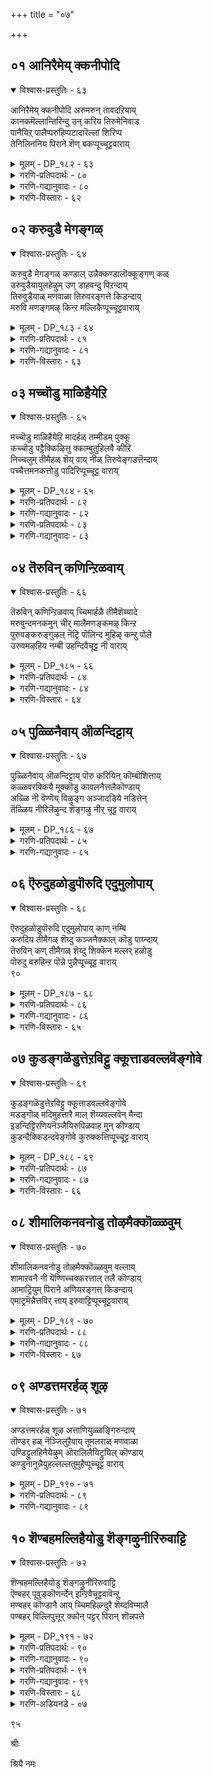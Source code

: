 +++
title = "०७"

+++

## ०१  आनिरैमेय् क्कनीपोदि

<details open><summary>विश्वास-प्रस्तुतिः - ६३</summary>

आनिरैमेय् क्कनीपोदि अरुमरुन् तावदऱियाय्  
कानकमॆल्लान्तिरिन्दु उन् करिय तिरुमेनिवाड  
पानैयिऱ् पालैप्परुहिप्पटादारॆल्लां शिरिप्प  
तेनिलिननिय पिराने शॆण् बकप्पूच्चूट्टवाराय्
</details>

<details><summary>मूलम् - DP_१८२ - ६३</summary>

आनिरैमेय् क्कनीपोदि अरुमरुन् तावदऱियाय्  
कानकमॆल्लान्तिरिन्दु उन् करिय तिरुमेनिवाड  
पानैयिऱ् पालैप्परुहिप्पटादारॆल्लां शिरिप्प  
तेनिलिननिय पिराने शॆण् बकप्पूच्चूट्टवाराय्
</details>

<details><summary>गरणि-प्रतिपदार्थः - ८०</summary>

आ=पशुगळ, निरै=मन्दॆयन्नु, मेय् क्क=मेयिसलु, नी=नीनु, पोदि=होगुवॆ, अरु=मायवागुव, मरुन्दु=औषधियन्नु, आवदु=आदरू, अऱियाय्=तिळिदवनल्ल, उन्=निन्न, करिय=करिय, तिरुमेनि=\(पवित्र\)मुखवु, वाड=बाडुव हागॆ, कानकं=काडन्नु, ऎल्लाम्=ऎल्लवन्नू, तिरिन्दु=अलॆदाडि, पानैयिल्= बानॆगळल्लिरुव, पालै=हालन्नॆल्ला, परुहि=कुडिदु, पट्रादार्=शत्रुगळु, ऎल्लाम्=ऎल्लरू, शिरिप्प=नगुव हागॆ\(इरुव\), तेनिल्=जेनुतुप्पदल्लि, इनिय=मधुरवाद, पिराने=स्वामिये, शॆण् बकप्पू=सम्पिगॆ हूवन्नु, चूट्ट=मुडिसलु, वाराय्=बारय्या.
</details>

<details><summary>गरणि-गद्यानुवादः - ८०</summary>

हसुगळ मन्दॆयन्नु मेयिसलु नीनु होगुवॆ. मायवागुव औषधियादरू निनगॆ तिळियदु. निन्न करिय मुख बाडुव हागॆ काडन्नु ऎल्लॆल्लियू अलॆदाडि, बानॆगळल्लिरुव हालन्नॆल्ला कुडिदु निन्न शत्रुगळु ऎल्लरू नगुव हागॆ इरुव जेनुतुप्पदल्लि मधुरवाद स्वामिये सम्पिगॆ हूवन्नु मुडिसलु बारय्या.\(१\)
</details>

<details><summary>गरणि-विस्तारः - ६२</summary>

बालकृष्णनु तन्न कुलाचारक्कॆ तक्कन्तॆ दनगळन्नु मेयिसलु अवुगळ हिन्दॆ गोवळर जॊतॆयल्लि होगुत्तानॆ. हागॆ अवनु होगबेकु. काडिनल्लि बिसिलु,मळॆ, गाळि ऎन्नदॆ ऎल्लॆल्लियू अलॆदाडबेकादद्दु सहजवे. मॊदले अवनुकरिय. अलॆदु अलॆदु अवन करिय मुख बाडुत्तदॆ. तायि यशोदॆगॆ ई विषयदल्लि बहळ अनुकम्प. तन्न मगनु काडिनल्लि अलॆदाडुत्तानल्ला, अवन मुख बाडूत्तदॆयल्ला ऎम्ब कनिकर. हागॆ आगदन्तॆ इरबारदे? अदक्कॆ परिहारवन्नु ताने योचिसुत्ताळॆ. अवनिगॆ ऒन्दु विचित्रशक्ति इद्दिद्दरॆ? यावाग बेकॆन्दरॆ आग तानु मायवागि बिडुव आमर्थ्यविद्दिद्दरॆ? आदरॆ, अन्थ शक्ति अवनिगिल्लवल्ला\! अन्थ औषधियादरू अवनिगॆ

८६

तिळियितल्ला\! अवळिगॆ इदॊन्दु योचनॆ.

काडिनल्लि अवनु अलॆदाडुवाग शत्रुगळिगॆ बहळ सराग. अवनिगॆ याव घळिगॆयल्लादरू अवरु कॆडकु माडिबिडबहुदल्ला\! शत्रुगळिन्द अवनन्नु रक्षिसुववरु यारु? इदु अवळ इन्नॊन्दु योचनॆ.

तन्न अलॆदाटवन्नु मुगिसिकॊण्डु कृष्णनु मनॆगॆ बरुत्तानॆ. कूडले दॊड्डदॊड्ड गडिगॆगळल्लि तुम्बिट्टिरुव हालन्नॆल्ला कुडिदु बिडुत्तानॆ. तन्न अलॆदाटद आयासवन्नु हरिसिकॊळ्ळुवुदक्कॆ. हीगॆ यारादरू माडुवरे? इदु विचित्रवर्तनॆयल्लवे? अवन ई हॊट्टॆबाकतनवन्नु शत्रुगळु तिळिदु नगुत्तारल्ला\! इन्थ नगॆ पाटलिगॆ कृष्णनु ईडागबहुदे?

मधुर वस्तुविनल्लिरुव माधुर्यवे भगवन्त. जेनुतुप्पद सिहियू अवने. जेनुतुप्पक्किन्तलू सिहि अवने. मायॆयन्नु सृष्टिसिरुव भगवन्तनिगॆ तानु बेकॆन्दाग मायवागुव मद्दु तिळियदल्लवे? जगद्रक्षकनाद अवनिगॆ अन्यरक्षकर आवश्यकतॆ इदॆयल्लवे? तन्न विचित्राद्भुत वर्तनॆयिन्दले तन्न अरिवन्नु इतररिगॆ कॊडतक्कवनु अवनु. अदन्नु कण्डुनगुववरिगेनु गॊत्तु अवन महिमॆ?
</details>

## ०२  करुवुडै मेगङ्गळ्

<details open><summary>विश्वास-प्रस्तुतिः - ६४</summary>

करुवुडै मेगङ्गळ् कण्डाल् उन्नैक्कण्डालॊक्कूङ्गण् कळ्  
उरुवुडैयायुलहेऴुम् उण् डाहवन्दु पिऱन्दाय्  
तिरुवुडैयाळ् मणवाळा तिरुवरङ्गत्ते किडन्दाय्  
मरुवि मणङ्गमऴ् किन्ऱ मल्लिकैप्पूच्चूट्टवाराय्
</details>

<details><summary>मूलम् - DP_१८३ - ६४</summary>

करुवुडै मेगङ्गळ् कण्डाल् उन्नैक्कण्डालॊक्कूङ्गण् कळ्  
उरुवुडैयायुलहेऴुम् उण् डाहवन्दु पिऱन्दाय्  
तिरुवुडैयाळ् मणवाळा तिरुवरङ्गत्ते किडन्दाय्  
मरुवि मणङ्गमऴ् किन्ऱ मल्लिकैप्पूच्चूट्टवाराय्
</details>

<details><summary>गरणि-प्रतिपदार्थः - ८१</summary>

कण् गळ्=कण्णुगळु, करुवुडै=नीरु तुम्बिद\(मळॆगालद\), मेगङ्गळ्=मेघगळन्नु, कण्डाल्=नोडिदाग, उन्नै=निन्नन्नु, कण्डाल्=कण्डाग आगुवन्थ, ऒक्कूम्=भ्रमिसुव \(ऒप्पुव\), उरु=रूपवन्नु, उडैयाय्=उळ्ळवनागिद्दीयॆ, उलहु=लोकगळु, एऴुम्=एळन्नू, उण्डु=नुङ्गि हाकि, आह=ऒट्टुगूडि\(ऒन्दे रूपवागि\), वन्दु=बन्दु, पिऱन्दाय्=अवतरिसिद्दीयॆ, तिरु=ऐश्वर्य, उडैयाळ्=हॊन्दिदवळ\(श्रीदेविय\), मणवाळा=पतियागिरुववने, तिरु=पवित्रवाद, अरङ्गत्ते=देवस्थानदल्लि, किडन्दाने=वासवागिरुववने, मणम्=परिमळवु, मरुवि=तुम्बिकॊण्डु, कमऴ् हिन्ऱ= घमघमिसुत्तिरुव, मल्लिकैप्पू=मल्लिगॆ हूवन्नु, चूट्ट= मुडिसलु, वाराय्=बारय्या.
</details>

<details><summary>गरणि-गद्यानुवादः - ८१</summary>

८७
</details>

<details><summary>गरणि-विस्तारः - ६३</summary>

मळॆगालद नीरु तुम्बिद मोडगळन्नु कण्णुगळु कण्डाग निन्नन्नु कण्डाग अगुवन्थ भ्रमिसुव रूपवन्नुळ्ळवने, एळुलोकगळन्नू नुङ्गिहाकि, ऒट्टुगूडि ऒन्दे रूपवागि बन्दु अवतरिसिदवने, श्रीदेविगॆ पतियागिरुववने, पवित्रवाद देवमन्दिरदल्लि वासिसुवनए, परिमळवु तुम्बि घमघमिसुत्तिरुव मल्लिगॆ हू मुडिसलु बारय्या.\(२\)

कार्मुगिलन्नु नोडिद कूडले कृष्णनन्नु नोडिदन्तॆये भ्रान्तु तरुव सुन्दराकर्षक रूपवुळ्ळवनु भगवन्त. कार्मुगिलिन रूपवू अवने, बण्णवू अवने; अदरन्तॆये कृपापूर्ण, आर्द्र पूर्ण.

कार्मुगिलन्नु कण्डकूडले गोपियरिगॆ कृष्णनन्नु नोडिदन्तॆ भ्रान्ति बरुत्तित्तन्तॆ. कृष्णनल्लि अवरिगिद्द प्रेमातिशयद परिणाम अन्थाद्दु. अवरु हागॆये मैमॆरॆयुत्तिद्दरन्तॆ. भक्तिय पारम्य अवरल्लि काणुत्तिद्दुदु हीगॆ. भगवन्तनु सृष्टिसिरुव सुन्दर प्रकृतियल्लि भगवन्तनन्ने काणुवुदु भक्तनिगॆ सामान्य.

महाप्रळयदल्लि इडिय ब्रह्माण्डवन्ने तन्नल्लि अडगिसिट्टुकॊळ्ळुववनु भगवन्त. ऎल्लवन्नू ऒट्टागि बीजरूपदल्लि सेरिसिट्टुकॊण्डु, मुग्ध शिशुविन रूपतळॆदु आलदॆलॆय मेलॆ कल्पगळ पर्यन्त योगनिद्दॆमाडुववनु अवनु. आ वटपत्रशायिये अर्चावतारनागि देवमन्दिरगळल्लिनॆलसि, भक्तरिगॆ आश्रयनागि उद्धारकनागि इरुववनु.
</details>

## ०३  मच्चॊडु माळिहैयेऱि

<details open><summary>विश्वास-प्रस्तुतिः - ६५</summary>

मच्चॊडु माळिहैयेऱि मादर्हळ् तम्मीडम् पुक्कू  
कच्चॊडु पट्टैक्किऴित्तु क्काम्बुतुहिलवै कीऱि  
निच्चलुम् तीमैहळ् शॆय् वाय् नीळ् तिरुवेङ्गडत्तॆन्दाय्  
पच्चैत्तमनकत्तोडु पादिरिप्पूच्चूट्ट वाराय्
</details>

<details><summary>मूलम् - DP_१८४ - ६५</summary>

मच्चॊडु माळिहैयेऱि मादर्हळ् तम्मीडम् पुक्कू  
कच्चॊडु पट्टैक्किऴित्तु क्काम्बुतुहिलवै कीऱि  
निच्चलुम् तीमैहळ् शॆय् वाय् नीळ् तिरुवेङ्गडत्तॆन्दाय्  
पच्चैत्तमनकत्तोडु पादिरिप्पूच्चूट्ट वाराय्
</details>

<details><summary>गरणि-प्रतिपदार्थः - ८२</summary>

मच्चॊडु=बिसिलु मच्चिन मूलक, माळिहै=माळिगॆयन्नु\(महडियन्नु\), एरि=हत्तिहोगि, मादर्हळ् तम्=तायन्दिरुगळ, इडम्=स्थळवन्नु, पुक्कू=हॊक्कू, कच्चॊडु=कुप्पसगळॊन्दिगॆ, पट्टै=पट्टॆयन्नू, किऴित्तु=हरिदुहाकि, काम्बु=सीरॆय अञ्चन्नू, तुहिल्=रेष्मॆय सीरॆयन्नू, कीऱि=हरिदु हाकि, निच्चलुम्=प्रतिदिनवू, तीमैहळ्=चेष्टॆगळन्नु, शॆय् वाय्=माडुत्तीयॆ, नीळ्=ऎत्तरवाद, तिरुवेङ्गडत्तु=तिरुमलॆय, ऎन्दाय्=स्वामिये, पच्चै=हच्चहसुरिन, तमनकत्तोडु= दवनदॊन्दिगॆ सेरिसिद
</details>

<details><summary>गरणि-गद्यानुवादः - ८२</summary>

८८
</details>

<details><summary>गरणि-प्रतिपदार्थः - ८३</summary>

पादिरिऊऊ=पादरि हूवन्नु, चूट्ट=मुडिसलु, वाराय्=बारय्या.
</details>

<details><summary>गरणि-गद्यानुवादः - ८३</summary>

बिसिलु मच्चिन मूलक माळिगॆयन्नु\(महडियन्नु\) हत्तिहोगि तायन्दिरुगळु इरुव स्थळवन्नु हॊक्कू अवर कुप्पसगळन्नू पट्टॆगळन्नू हरिदुहाकि, सीरॆगळ अञ्चुगळन्नू रेष्मॆयसीरॆगळन्नू हरिदुहाकि, प्रतिदिनवू चेष्टॆगळन्नू माडुत्तीयॆ. उन्नतवाद तिरुमलॆय स्वामिये, हच्च हसुराद दवनदॊन्दिगॆ सेरिसिकट्टिद पादरिहूवन्नु मुडियलु बारय्य.\(३\)
</details>

## ०४  तॆरुविन् कणिन्ऱिळवाय्

<details open><summary>विश्वास-प्रस्तुतिः - ६६</summary>

तॆरुविन् कणिन्ऱिळवाय् च्चिमार्हळै तीमैशॆय्यादे  
मरुवुन्दमनकमुन् चीर् मालैमणङ्कमऴ् किन्ऱ  
पुरुवङ्करुङ्गुऴल् नॆट्रि पॊलिन्द मुहिऴ् कन्ऱु पोले  
उरुवमऴहिय नम्बी उहन्दिवैचूट्ट नी वाराय्
</details>

<details><summary>मूलम् - DP_१८५ - ६६</summary>

तॆरुविन् कणिन्ऱिळवाय् च्चिमार्हळै तीमैशॆय्यादे  
मरुवुन्दमनकमुन् चीर् मालैमणङ्कमऴ् किन्ऱ  
पुरुवङ्करुङ्गुऴल् नॆट्रि पॊलिन्द मुहिऴ् कन्ऱु पोले  
उरुवमऴहिय नम्बी उहन्दिवैचूट्ट नी वाराय्
</details>

<details><summary>गरणि-प्रतिपदार्थः - ८४</summary>

तॆरुविन् कण्=नडुबीदियल्लि, इळ=ऎळॆय, आय् च्चि मार्हळै=गोवळ हुडुगियरन्नु\(गोपिकॆयरन्नु\)तीमै=कीटलॆ, शॆय्यादे=माडबेड, पुरुवम्=हुब्बुगळिगू, करु=दट्टवाद करिय, कुऴल्=मुङ्गुरुळुगळिगू\(नडुवॆ इरुव\), नॆट्रि=हणॆयु, पॊलिन्द=हॊळॆयुत्तिरुव, मुहिऴ्=मुगिलिन, कन्ऱु=मरिय, पोले=हागॆये, उरुवम्=रूपद, अऴहिय=सौन्दर्यवुळ्ळ, नम्बी=परिपूर्णने, मरुवुम्=मरुगवन्नु, तमनकमुम्=दवनवन्नू, शीर्=सॊगसाद, मणम्=परिमळवन्नु, कमऴ् किन्ऱ= बीसि हरडुत्तिरुव, मालै=मालॆगळु, इवै=इवुगळन्नु, उहन्दु=आसक्तियिन्द, चूट्ट=मुडिसलु, नी=नीनु, वाराय्=बारय्या.
</details>

<details><summary>गरणि-गद्यानुवादः - ८४</summary>

नडुबीदियल्लि ऎळॆयगॊल्लहुडुगियरन्नु कीटलॆ माडबेड. हुब्बुगळीगू मुङ्गुरुळुगळिगू नडुवॆ इरुव हणॆयु हॊळॆयुत्तिरुव मुगिलिन मरिय हागॆये रूपसौन्दर्यवुळ्ळ परिपूर्णने, मरुगवन्नू दवनवन्नू कूडिसि सॊगसाद परिमळवन्नु बीरुत्तिरुव ई मालॆगळन्नु आशॆयिन्द मुडिसलु नीगु बारय्या.\(४\)
</details>

<details><summary>गरणि-विस्तारः - ६४</summary>

८९
</details>

## ०५  पुळ्ळिनैवाय् ऒळन्दिट्टाय्

<details open><summary>विश्वास-प्रस्तुतिः - ६७</summary>

पुळ्ळिनैवाय् ऒळन्दिट्टाय् पॊरु करियिन् कॊम्बॊशित्ताय्  
कळ्ळवरक्कियै मूक्कॊडु कावलनैत्तलैकॊण्डाय्  
अळ्ळि नी वॆण्णॆय् विऴुङ्ग अञ्जादडिये नडित्तेन्  
तॆळ्ळिय नीरिलॆऴुन्द शॆङ्गऴु नीर् चूट्ट वाराय्
</details>

<details><summary>मूलम् - DP_१८६ - ६७</summary>

पुळ्ळिनैवाय् ऒळन्दिट्टाय् पॊरु करियिन् कॊम्बॊशित्ताय्  
कळ्ळवरक्कियै मूक्कॊडु कावलनैत्तलैकॊण्डाय्  
अळ्ळि नी वॆण्णॆय् विऴुङ्ग अञ्जादडिये नडित्तेन्  
तॆळ्ळिय नीरिलॆऴुन्द शॆङ्गऴु नीर् चूट्ट वाराय्
</details>

<details><summary>गरणि-प्रतिपदार्थः - ८५</summary>

पुळ्ळिनै=बकासुरन, वाय्=बायन्नु, पिळन्दट्टाय्=सीळिहाकिदॆ, पॊरु=होराडुव, करियिन्=\(कुवलयापीडनॆम्ब\), आनॆय, कॊम्बु=कॊम्बुगळन्नु, ऒशित्ताय्=मुरिदुहाकिदॆ, कळ्ळम्=मोसगारळाद, अरक्कियै=राक्षसिय\(शूर्पनखिय\), मूक्कॊडु=मूगिनॊडनॆ, कावलनै=-अवळ रक्षकन\(ऎन्दरॆ रावणासुरन\), तलै=तलॆगळन्नू, कॊण्डाय्=कित्तु हाकिदॆ, वॆण्णॆय्=बॆण्णॆयन्नु, नी=नीनु, अळ्ळि=कैतुम्ब बाचितुम्बिकॊण्डु, विऴुङ्ग=नुङ्गिदाग, अञ्जादु=स्वल्पवू अञ्जदन्तॆ, अडियेन्=\(सेवकळाद\)नानु, अडित्तेनॆ=हॊडॆदॆनु, तॆळ्ळिय=तिळियागिरुव, नीरिल्=नीरिनल्लि, ऎऴुन्द=हुट्टिरुव\(बॆळॆदिरुव\), शॆङ्गऴुनीर्=कॆन्दावरॆहूवन्नु, चूट्ट=मुडिसलु, वाराय्=बारय्या.
</details>

<details><summary>गरणि-गद्यानुवादः - ८५</summary>

बकपक्षिय\(बकासुरन\) बायन्नु सीळिहाकिदॆ. होराडुव आनॆयन्नु \(कुवलयापीडन\) कॊम्बुगळन्नु मुरिदुहाकिदॆ. मोसगारळाद राक्षसिय \(शूर्पनखिय\) मूगिनॊडनॆ, अवळ रक्षकन\(रावणन\) तलॆगळन्नू तरिदु हाकिदॆ. नीनु बॆण्णॆयन्नु बाचि नुङ्गिदाग स्वल्पवू अञ्जदन्तॆ नानु निन्नन्नु हॊडॆदॆ. तिळियाद नीरिनल्लि बॆळॆदिरुव कॆन्दावरॆ हूवन्नु मुडिसलु बारय्या.\(५\)
</details>

## ०६  ऎरुदुहळोडुपॊरुदि एदुमुलोपाय्

<details open><summary>विश्वास-प्रस्तुतिः - ६८</summary>

ऎरुदुहळोडुपॊरुदि एदुमुलोपाय् काण् नम्बि  
करुदिय तीमैगळ् शॆय्दु कञ्जनैक्काल् कॊडु पाय्न्दाय्  
तॆरुविन् कण् तीमैगळ् शॆय्दु शिक्कॆन मल्लर् हळोडु  
पॊरुदु वरुहिन्ऱ पॊन्ने पुन्नैप्पूच्चूट्ट वाराय्  
९०
</details>

<details><summary>मूलम् - DP_१८७ - ६८</summary>

ऎरुदुहळोडुपॊरुदि एदुमुलोपाय् काण् नम्बि  
करुदिय तीमैगळ् शॆय्दु कञ्जनैक्काल् कॊडु पाय्न्दाय्  
तॆरुविन् कण् तीमैगळ् शॆय्दु शिक्कॆन मल्लर् हळोडु  
पॊरुदु वरुहिन्ऱ पॊन्ने पुन्नैप्पूच्चूट्ट वाराय्  
९०
</details>

<details><summary>गरणि-प्रतिपदार्थः - ८६</summary>

ऎरुदुहळोडु=वृषभगळॊडनॆ, पॊरुदु=सॆणसि, एदुम्=यावविधदल्लू, उलोफाय्=लोपविल्लदवनॆन्निसिदॆ, काण्=अल्लवे, नम्बि=पवित्रने, करुदिय=उद्देशिसिद, तीमैहळ्=कॆडकुगळन्नु, शॆय्दु=माडि, कञ्जनै= कंसन, काल् कॊडु= कालन्नु हिडिदु, पाय्न्दाय्=\(अवन\)मेलॆ बिद्दॆ, तॆरुविन् कण्=दारिय नडुवॆ, तीमै शॆय्दु= तण्टॆगळन्नु माडि, चिक्कॆन=कष्टसाध्यराद, मल्लर् हळोडु=मल्लरुगळॊडनॆ, पॊरुदु=होराडि, वरुहिन्ऱ=\(जयशालियागि\)बरुव, पॊन्ने=चिन्नवे, पुन्नै प्पू=पुन्नाग पुष्पवन्नु\(हॊन्नॆ हूवन्नु\), चूट्ट=मुडिसलु, वाराय्=बारय्या.
</details>

<details><summary>गरणि-गद्यानुवादः - ८६</summary>

वृषभगळॊडनॆ सॆणसि याव रीतियल्लू लोपविल्लदवनु ऎन्निसिकॊण्डॆ, अल्लवे पवित्रने\! उद्देशिसिद कॆडकुगळन्नु माडि कंसन कालुगळन्नु हिडिदु अवन मेलॆ बिद्दॆ. दारियल्लि तण्टॆगळन्नु माडि कष्टसाध्यरॆनिसिद मल्लरुगळॊडनॆ होराडि गॆद्दुबरुव चिन्नवे, हॊन्नॆ हूवन्नु मुडिसलु बारय्या.\(६\)
</details>

<details><summary>गरणि-विस्तारः - ६५</summary>

एळु वृषभगळॊडनॆ एकाङ्गियागि सॆणसि अवुगळन्नु गॆद्दरॆ “सत्यॆ”ऎम्ब तन्न मगळन्नु कॊट्टु मदुवॆ माडुवॆनॆम्ब फणवन्नु याव कुन्दुकॊरतॆयू इल्लदॆ गॆद्दु अवळन्नु मदुवॆयाद. भगवन्तनिगॆ लोपवॆल्लिन्द बन्तु? अवनु गुणपरिपूर्णनु. परमपवित्रनु.

कृष्णने तन्मगॆ परमशत्रुवॆन्दु अरित कंसनु अवनन्नु हेगादरू माडि कॊन्दु बिडबेकॆन्दु योचिसिदनु. अदक्कागि अवनु मॊदमॊदले माडिद हलवारु प्रयत्नगळु व्यर्थवादवु. आद्दरिन्द, धनुर्यागवॆम्ब नॆपहूडि अक्रूरनन्नु नन्दगोकुलक्कॆ कळुहिसि अवन मूलक कंसनु कृष्णनन्नु मधुरॆगॆ बरमाडिकॊण्डनु. आ समयदल्लि कॆलवु कॆडकुगळन्नु ऒड्डि, ऒन्दरिन्द अल्लदिद्दरॆ मत्तॊन्दरिन्दलादरू अवनन्नु सायिसिबिडबेकॆन्दु कंसनु उद्देशिसिद्दनु. अवुगळल्लि कुवलयापीडवॆम्ब आनॆयिन्द अवनन्नु मधुरॆय हॆब्बागिलल्ले तुळिसि कॊल्लिसिबिडुवुदु ऒन्दु.मुष्टिक चाणूररॆम्ब पळगिद मल्लर सङ्गड मल्लयुद्धमाडुव नॆपदल्लि अवनन्नु कॊल्लिसुवुदु मत्तॊन्दु. इन्थ उद्देशितवाद कंसन कॆडकुगळन्नॆल्ला कृष्णनु ऎदुरिसि अवुगळन्नु कंसनिगॆ कॆडकागुवन्तॆये माडिद. कडॆयल्लि कृष्णनु सिंहासनद मेलॆ कुळितिद्द दुष्ट कंसन कालन्नु हिडिदु कॆळक्कॆ उरुळिसि, अवन मेलॆ बिद्दु अवनन्नु कॊन्दु हाकिदनु.

९१
</details>

## ०७  कुडङ्गळॆडुत्तेऱविट्टु क्कूत्ताडवल्लवॆङ्गोवे

<details open><summary>विश्वास-प्रस्तुतिः - ६९</summary>

कुडङ्गळॆडुत्तेऱविट्टु क्कूत्ताडवल्लवॆङ्गोवे  
मडङ्गॊळ् मदिमुहत्तारै माल् शॆय्यवल्लवॆन् मैन्दा  
इडन्दिट्टिरणियनॆञ्जैयिरुपिळवाह मुन् कीण्डाय्  
कुडन्दैक्किडन्दवॆङ्गोवे कुरुक्कत्तिप्पूच्चूट्ट वाराय्
</details>

<details><summary>मूलम् - DP_१८८ - ६९</summary>

कुडङ्गळॆडुत्तेऱविट्टु क्कूत्ताडवल्लवॆङ्गोवे  
मडङ्गॊळ् मदिमुहत्तारै माल् शॆय्यवल्लवॆन् मैन्दा  
इडन्दिट्टिरणियनॆञ्जैयिरुपिळवाह मुन् कीण्डाय्  
कुडन्दैक्किडन्दवॆङ्गोवे कुरुक्कत्तिप्पूच्चूट्ट वाराय्
</details>

<details><summary>गरणि-प्रतिपदार्थः - ८७</summary>

कुडङ्गळ्=कॊडगळन्नु. ऎडुत्तु=ऎत्तिकॊण्डु, एऱविट्टु=तलॆय मेलॆयू भुजगळ मेलॆयू एरिसिकॊण्डु, कूत्ताडवल्ल=नर्तन माडलु समर्थनाद, ऎन्=नन्न, कोवे=ऒडॆयने, मडम्=मुग्धतॆयन्नु, कॊळ्=हॊन्दिरुव, मदिमुहत्तारै=चन्द्रमुखियरन्नु, माल्=भ्रमिसुवन्तॆ, शॆय्यवल्ल=माडबल्ल, ऎन्-नन्न, मैन्दा=मगने, मुन्=हिन्दिनकालदल्लि, इरणियन्=हिरण्यकशिपुविन, नॆञ्जै=मनस्सन्नु, इडन्दिट्टु=कलकिबिट्टु इरु=ऎरडु, पिळवु=भागगळु, आह=आगि\(आगुवन्तॆ\), कीण्डाय्=सीळिदॆ, कुडन्दै=कुम्भकोणदल्लि, किडन्द=वासिसुव, ऎन्=नन्न, कोवे=स्वामिये, कुरुक्कत्तिप्पू=कुरुवकद हूवन्नु, चूट्ट=मुडिसलु, वाराय्=बारय्य.
</details>

<details><summary>गरणि-गद्यानुवादः - ८७</summary>

कॊडगळन्नु ऎत्ति तलॆभुजगळ मेलॆ एरिसिकॊण्डु नर्तनमाडलु समर्थनाद नन्न ऒडॆयने, मुग्धराद चन्द्रमुखियरु भ्रमिसुवन्तॆ माडबल्ल नन्न कुमारने, हिन्दॆ हिरण्यकशिपुविन मनस्सन्नु कलकिबिट्टु\(अवनन्नु\) ऎरडु भागगळागि सीळिदवने कुम्भकोणदल्लि नॆलसिरुव नन्न स्वामिये, कुरवकद हूवन्नु मुडिसलु बारय्य.\(७\)
</details>

<details><summary>गरणि-विस्तारः - ६६</summary>

नीरु तुम्बिद कॊडगळन्नु ऒन्दर मेलॆ ऒन्दरन्तॆ नाल्कैदन्नु बरिय तलॆयमेलॆ सिम्बि मुन्ताद यावुदर आसरॆयूइल्लदन्तॆ एरिसिकॊण्डु, अङ्गविन्यासगळन्नु माडुत्ता, ताळक्क्कॆ तक्कन्तॆ कालु\(हॆज्जॆ\) हाकुत्ता, हागॆये ऒन्दॊन्दु बिन्दिगॆयन्नु इळिसुत्ता, ऒन्दु तॊट्टु नीरुचॆल्लदन्तॆ बहळ चतुरतॆयिन्द नर्तन माडुवुदु इदु-कॊडद कुणित- “कूडक्कूत्तु”, बिन्दिगॆगळन्नु तलॆयमेलॆ एरिसिकॊण्डन्तॆये, नर्तिसुत्तिरुव हागॆये भुजगळ मेलॆयू अवुगळन्नु एरिसिकॊळ्ळुवुदु, इळिसुवुदु सह नडॆयुत्तदॆ. इदक्कॆ चातुर्यवू, साधनॆयू ताळ्मॆयू बहळ आवश्यक. कृष्णनु ई गङ्गानर्तनवन्नु नडसि ऎल्लरन्नू मॆच्चिसुत्तिद्दनन्तॆ.

हिन्दॆ, नरसिंहावतार कालदल्लि, तनगॆ चॆन्नागि गॊत्तिरुव कम्बदिन्दले हरियु अल्लिल्लवॆन्दु कॊण्डिद्द स्थळदिन्दले नरहरियु उद्भविसि हिरण्यकशिपुविन मनस्सन्नु कलकि बिट्टनु. अवनिगॆ

९२

दिग्भ्रान्तियन्नु तन्दनु. आमेलॆ, तन्न सद्भक्तनाद प्रह्लादनन्नु कापाडुवुदक्कागि अवनन्नु तन्न उगुरुगळिन्दले सीळि कॊन्दु हाकिदनु.
</details>

## ०८  शीमालिकनवनोडु तोऴमैक्कॊळ्ळवुम्

<details open><summary>विश्वास-प्रस्तुतिः - ७०</summary>

शीमालिकनवनोडु तोऴमैक्कॊळ्ळवुम् वल्लाय्  
शामाऱवनै नी यॆण्णिच्चक्करत्ताल् तलै कॊण्डाय्  
आमाट्रियुम् पिराने अणियरङ्गत्त् किडन्दाय्  
एमाट्रमॆन्नैत्तविर् त्ताय् इरुवाट्टिप्पूच्चूट्टवाराय्
</details>

<details><summary>मूलम् - DP_१८९ - ७०</summary>

शीमालिकनवनोडु तोऴमैक्कॊळ्ळवुम् वल्लाय्  
शामाऱवनै नी यॆण्णिच्चक्करत्ताल् तलै कॊण्डाय्  
आमाट्रियुम् पिराने अणियरङ्गत्त् किडन्दाय्  
एमाट्रमॆन्नैत्तविर् त्ताय् इरुवाट्टिप्पूच्चूट्टवाराय्
</details>

<details><summary>गरणि-प्रतिपदार्थः - ८८</summary>

शी=श्रीमन्तनाद, मालिकन्=मालिक ऎन्नुवनु अवनु, अवनोडु=अवनॊडनॆ, तोऴमैक्कॊळ्ळवुम्=स्नेहबॆळसुवुदन्नू, वल्लाय्=बल्लवनागिद्दीयॆ, अवनै=अवनु, शाम्=सायुज, आऱ=उपायवन्नु, नी=नीनु, ऎण्णि=योचिसि, चक्करत्ताल्=चक्रायुधदिन्द, तलै=तलॆयन्नु, कॊण्डाय्=तॆगॆदुकॊण्डॆ, आम्=आगबेकाद्दर, आऱु=रीतियन्नु, अऱियुम्=अरियुव, पिराने=स्वामिये, अणि=सुन्दरवाद, अरङ्गत्ते=देवालयदल्लि, किडन्दाय्=नॆलसिरुववने, ऎन्नै=नन्नन्नु, एमाट्रि=सङ्कयवञ्चनॆगळिन्द, तविर् त्ताय्= तप्पिसिदॆ, इरुवाट्चिप्पू=इरुवन्तिगॆ हूवन्नु चूट्ट=मुडिसलु, वाराय्=बारय्या,
</details>

<details><summary>गरणि-गद्यानुवादः - ८८</summary>

श्रींआलिक ऎम्बवनॊडनॆ स्नेहबॆळसुवुदन्नू बल्लॆ. अवनु सायुव उपायवन्नु नीनु योचिसि चक्रायुधदिन्द अवन तलॆयन्नु तॆगॆदुकॊण्डॆ. आगबेकाद्दर रीतियन्नु अरियुव स्वामिये, सुन्दरवाद देवालयदल्लि नॆलसिरुववने, नन्नन्नु सङ्कट वञ्चनॆगळिन्द तप्पिसिरुववने निनगॆ इरुवन्तिगॆ हूवन्नु मुडिसलु बारय्य.\(८\)
</details>

<details><summary>गरणि-विस्तारः - ६७</summary>

मालिकन कतॆ बहळ विचित्रवागिदॆ. अवनु कृष्णनॊडनॆ निकटवाद स्नेहवन्नु बॆळसिदनु. कृष्णनिन्द ऎल्लबगॆय आयुधगळ उपयोगवन्नॆल्ला विधिवत्तागि कलितनु. इदरिन्द अवन अहङ्कार मितिमीरितु. चक्रायुधद उपयोगवॊन्दन्नु तिळिदरॆ तानु कृष्णनिगॆ समाननागुवॆनॆन्दु बगॆदु, अदर प्रयोगवन्नु कलिसॆन्दु कृष्णनन्नु बलवन्तपडिसिदनु. बेड- अदरतण्टॆ बेड. अदरिन्द निनगॆ तॊन्दरॆ”ऎन्दु ऎष्टु बगॆयल्लि हेळिदरू सह मालिकनु केळदॆ होद. हटहिडिद. अवन मरणकाल समीपिसितॆन्दु बगॆदु, कृष्णनु चक्रायुधद प्रयोगवन्नु उपसंहारवन्नू तोरिसिदनु. अदेनु महा\! ऎन्नुत्ता मालिकनु हागॆये हिडिदु प्रयोगिसिदनु. आदरॆ, अदन्नु उपसंहार माडलु आगदॆ होदद्दरिन्द अदु मालिकन तलॆयन्ने तरिदुहाकितु.

९३
</details>

## ०९  अण्डत्तमरर्हळ् शूऴ

<details open><summary>विश्वास-प्रस्तुतिः - ७१</summary>

अण्डत्तमरर्हळ् शूऴ अत्ताणियुळ्ळङ्गिरुन्दाय्  
तॊण्डर् हळ् नॆञ्जिलुऱैवाय् तूमलराळ् मणवाळा  
उण्डिट्टुलहिनैयेऴुम् ऒरालिलैयिट्रुयिल् कॊण्डाय्  
कण्डुनानुन्नैयुहल्लल्लतुमुहैप्पूच्चूट्ट वाराय्
</details>

<details><summary>मूलम् - DP_१९० - ७१</summary>

अण्डत्तमरर्हळ् शूऴ अत्ताणियुळ्ळङ्गिरुन्दाय्  
तॊण्डर् हळ् नॆञ्जिलुऱैवाय् तूमलराळ् मणवाळा  
उण्डिट्टुलहिनैयेऴुम् ऒरालिलैयिट्रुयिल् कॊण्डाय्  
कण्डुनानुन्नैयुहल्लल्लतुमुहैप्पूच्चूट्ट वाराय्
</details>

<details><summary>गरणि-प्रतिपदार्थः - ८९</summary>

अण्डत्तु=स्वर्गलोकद अमरर्हळ्=देवतॆगळु, शूऴ=सुत्तिकॊण्डिरुव, अङ्गु=आ, अत्ताणियुळ्=आस्थानदल्लि, इरुन्दाय्=इरुववने, तॊण्डर् हळ्=दासर\(भक्तर\)नॆञ्जिल्=मनस्सिनल्लि, उऱैवाय्=नॆलसिरुववने, तू=परिशुद्धवाद, मलराळ्=कमलद हूविनल्लि हुट्टिदवळाद श्रीदेविय, मणवाळा=पतियागिरुववने, उलहिनै=लोकगळु, एऴुम्=एळन्नू, उण्डिट्टु=नुङ्गिबिट्टु, ओर्=ऒन्दु, आल् इलैयिल्=आलद ऎलॆयल्लि, तुयिल्=योगनिद्रॆ, कॊण्डाय्=माडिदवने, नान्=नानु, उन्नै=निन्नन्नु, कण्डु=नोडि, उहक्क=सन्तोषिसुव हागॆ, करुमुहैप्पू=इरुवन्तिगॆ हूवन्नु, शूट्ट=मुडिसलु, वाराय्=बारय्या.
</details>

<details><summary>गरणि-गद्यानुवादः - ८९</summary>

स्वर्गलोकद देवतॆगळु आवरिसिरुव आ आस्थानदल्लि इरुववने, भक्तर मनस्सिनल्लि नॆलसिरुववने परिशुद्धवाद तावरॆहूविनल्लि हुट्टीद लक्ष्मीदेविगॆ पतियागिरुववने, एळुलोकगळन्नू नुङ्गिबिट्टु ऒन्दु आलद ऎलॆयल्लि मलगि योगनिद्रॆमाडुववने, नानु निन्नन्नु नोडि सन्तोषिसुव हागॆ इरुवन्तिगॆ हूवन्नु मुडिसलु बारय्या.\(९\)
</details>

## १०  शॆण्बहमल्लिहैयोडु शॆङ्गऴुनीरिरुवाट्टि

<details open><summary>विश्वास-प्रस्तुतिः - ७२</summary>

शॆण्बहमल्लिहैयोडु शॆङ्गऴुनीरिरुवाट्टि  
ऎण्बहर् पूवुङ्कॊणर्न्देन् इन्ऱिवैचूट्टवावॆन्ऱु  
मण्बहर् कॊण्डानै आय् च्चिमहिऴ्न्दुरै शॆय्दविम्मालै  
पण्बहर् विल्लिपुत्तूर् क्कोन् पट्टर् पिरान् शॊन्नपत्ते
</details>

<details><summary>मूलम् - DP_१९१ - ७२</summary>

शॆण्बहमल्लिहैयोडु शॆङ्गऴुनीरिरुवाट्टि  
ऎण्बहर् पूवुङ्कॊणर्न्देन् इन्ऱिवैचूट्टवावॆन्ऱु  
मण्बहर् कॊण्डानै आय् च्चिमहिऴ्न्दुरै शॆय्दविम्मालै  
पण्बहर् विल्लिपुत्तूर् क्कोन् पट्टर् पिरान् शॊन्नपत्ते
</details>

<details><summary>गरणि-प्रतिपदार्थः - ९०</summary>

शॆण्बह=सम्पिगॆहू, मल्लिहैयोडु=मल्लिगॆयॊन्दिगॆ, शॆङ्गऴुनीर्=कॆन्दावरॆ, इरुवाट्टि=इरुवन्तिगॆ
</details>

<details><summary>गरणि-गद्यानुवादः - ९०</summary>

९४
</details>

<details><summary>गरणि-प्रतिपदार्थः - ९१</summary>

ऎण् पहर्=आरिसि हेळिरुव, पूवुम्=हूगळन्नु, कॊणर्न्देन्=तॆगॆदुकॊण्डु बन्दिद्देनॆ, इन्ऱु=ई दिन, इवै=इवुगळन्नु, चूट्ट=मुडिसलु, वा=बा, ऎन्ऱु=ऎन्दु, मण्=नॆलवन्नु, पहर्=केळि, कॊण्डानै=पडॆदुकॊण्डवनन्नु, आय् च्चि=गॊल्लतियाद यशोदॆयु, महिऴ्न्दु=सन्तोषदिन्द, उरै शॆय्द= विवरिसि हेळिद, इमालै=ई हारवन्नु \(पाशुरगळ मालॆयन्नु\), पण्=रागवागिये, पहर्=हेळुव\(हाडुव\), विल्लिपुत्तूर्=श्रीविल्लिपुत्तूरिन, कोन्=निर्वाहकनाद, पट्टर् पिरान्=हिरियभट्टरु\(विष्णुचित्तरु\), शॊन्न=हेळिद, पत्ते=हत्तु पाशुरगळु मात्रवे.
</details>

<details><summary>गरणि-गद्यानुवादः - ९१</summary>

सम्फिगॆ, मल्लिगॆ,कॆन्दावरॆ, इरुवन्तिगॆ मुन्ताद आरिसि हेळिरुव हूगळन्नु तॆगॆदुकॊण्डुबन्दिद्देनॆ. ईदिन इवुगळन्नु मुडिसलु बा ऎन्दु नॆलवन्नु केळिपडॆदुकॊण्डवनन्नु गॊल्लतियाद यशोदॆयु सन्तोषदिन्द विवरिसि हेळिद ई \(पाशुरगळु\)मालॆयन्नु रागवागिये हाडुव श्रीविल्लिपुत्तूरिन निर्वाहकनाद पॆरियाऴ्वाररु हेळिद हत्ते पाशुरगळु मात्रवे.
</details>

<details><summary>गरणि-विस्तारः - ६८</summary>

इदु ई तिरुमॊऴिगॆ फलश्रुति. वामननागि मूरडिनॆलवन्नु केळि पडॆदुकॊण्डवनन्नु बालकृष्णन रूपदल्लि गॊल्लतियाद यशोदॆयु सन्तोषदिन्द विवरिसि हेळिद. ई मातुगळन्नॆल्ला श्रीविल्लिपुत्तूरिन निर्वाहकनाद विष्णुचित्तरु रागवागि हाडलु अनुकूलवागि हेळिरुवुदू हत्ते हत्तु पाशुरगळु.

इल्लि इतर फलश्रुतिगळन्तॆ अल्लदॆ, इदरल्लि ऒन्दु प्रापञ्चिक वैशिष्ट्यविदॆ. ई हत्तु पाशुरगळन्नु चॆन्नागि बल्लवरु ई लोकदल्लि ऒळ्ळॆय मक्कळन्नु पडॆदु सुखपडुत्तारॆ; सन्तोषदिन्दिरुत्तारॆ. इतर फलश्रुतिगळल्लि-तम्म पाशुरगळन्नु तिळिदवरु पापरहितरागुत्तारॆ, वैकुण्ठवन्नु सेरुत्तारॆ ऎन्दु हेळिरुवुदु-आऴ्वारर पल्लवियन्तॆ. ईग, अवॆरडर नडुवण स्थितियाद ई लोकद वासद विषयवन्नु हेळुवुदु. पापरहितवाद कारण अवरिगॆ ई लोकदल्लि सन्तोष, सुख, शान्तिगळु दॊरॆयुत्तवॆ. जॊतॆगॆ ई लोकदवरन्तॆ सत्पुत्ररन्नू पडॆयुत्तारॆ. भक्तर पीळिगॆयन्नु अवरु बॆळॆसुववरागुत्तारॆ. ऎन्दरॆ ई लोकदल्लि भक्तियन्नु तुम्बि हरडुवुदक्कॆ ई पाशुरगळु.

हीगॆ सहायक ऎन्दु हेळिदन्तॆ.
</details>

<details><summary>गरणि-अडियनडे - ०७</summary>

आनिरै, करु, मच्चु, तॆरुरा, पुळ्, ऎरुदु, कुडम्, शीमलिहन्, अण्डम्, शॆण्बहम्, इन्दिरन्.
</details>

९५

श्रीः

श्रियै नमः
